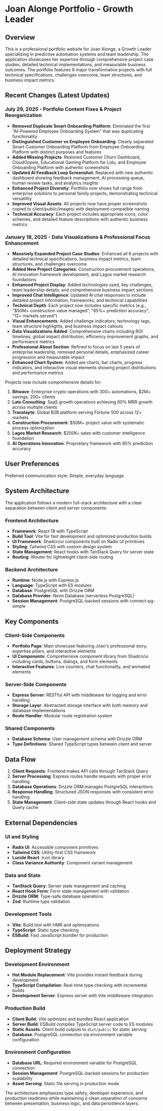 # Joan Alonge Portfolio - Growth Leader

## Overview

This is a professional portfolio website for Joan Alonge, a Growth Leader specializing in predictive automation systems and team leadership. The application showcases her expertise through comprehensive project case studies, detailed technical implementations, and measurable business outcomes. The portfolio features 6 major transformative projects with full technical specifications, challenges overcome, team structures, and business impact metrics.

## Recent Changes (Latest Updates)

### July 29, 2025 - Portfolio Content Fixes & Project Reorganization
- **Removed Duplicate Smart Onboarding Platform**: Eliminated the first "AI-Powered Employee Onboarding System" that was duplicating functionality
- **Distinguished Customer vs Employee Onboarding**: Clearly separated Smart Customer Onboarding Platform from Employee Onboarding Platform with distinct purposes and features
- **Added Missing Projects**: Restored Customer Churn Dashboard, CloudOopsie, Educational Gaming Platform for Lolu, and Employee Onboarding Platform with authentic screenshots
- **Updated AI Feedback Loop Screenshot**: Replaced with new authentic dashboard showing feedback management, AI processing queue, human review tasks, and analytics insights
- **Enhanced Project Diversity**: Portfolio now shows full range from enterprise solutions to personal family projects, demonstrating technical versatility
- **Improved Visual Assets**: All projects now have proper screenshots copied to client/public/images/ with deployment-compatible naming
- **Technical Accuracy**: Each project includes appropriate icons, color schemes, and detailed feature descriptions with authentic business metrics

### January 18, 2025 - Data Visualizations & Professional Focus Enhancement
- **Massively Expanded Project Case Studies**: Enhanced all 6 projects with detailed technical specifications, business impact metrics, team structures, and challenges overcome
- **Added New Project Categories**: Construction procurement operations, AI innovation framework development, and Lagos market research foundations
- **Enhanced Project Display**: Added technologies used, key challenges, team leadership details, and comprehensive business impact sections
- **Improved Chat Intelligence**: Updated AI chat responses to include detailed project information, frameworks, and technical capabilities
- **Technical Depth**: Each project now includes specific metrics (e.g., "$50M+ construction value managed", "85%+ prediction accuracy", "12+ markets served")
- **Visual Enhancements**: Added challenge indicators, technology tags, team structure highlights, and business impact callouts
- **Data Visualizations Added**: Comprehensive charts including ROI timelines, global impact distribution, efficiency improvement graphs, and performance metrics
- **Professional About Section**: Refined to focus on last 5 years of enterprise leadership, removed personal details, emphasized career progression and measurable impact
- **Enhanced Chart System**: Added pie charts, bar charts, progress indicators, and interactive visual elements showing project distributions and performance metrics

Projects now include comprehensive details for:
1. **Bitwave**: Enterprise crypto operations with 300+ automations, $2M+ savings, 200+ clients
2. **Lato Consulting**: SaaS growth operations achieving 60% MRR growth across multiple clients  
3. **Translayte**: Global B2B platform serving Fortune 500 across 12+ markets
4. **Construction Procurement**: $50M+ project value with systematic process optimization
5. **Lagos Market Research**: $200K+ sales with customer intelligence foundation
6. **AI Operations Innovation**: Proprietary framework with 85% prediction accuracy

## User Preferences

Preferred communication style: Simple, everyday language.

## System Architecture

The application follows a modern full-stack architecture with a clear separation between client and server components:

### Frontend Architecture
- **Framework**: React 18 with TypeScript
- **Build Tool**: Vite for fast development and optimized production builds
- **UI Framework**: Shadcn/ui components built on Radix UI primitives
- **Styling**: Tailwind CSS with custom design system
- **State Management**: React hooks with TanStack Query for server state
- **Routing**: Wouter for lightweight client-side routing

### Backend Architecture
- **Runtime**: Node.js with Express.js
- **Language**: TypeScript with ES modules
- **Database**: PostgreSQL with Drizzle ORM
- **Database Provider**: Neon Database (serverless PostgreSQL)
- **Session Management**: PostgreSQL-backed sessions with connect-pg-simple

## Key Components

### Client-Side Components
- **Portfolio Page**: Main showcase featuring Joan's professional story, expertise pillars, and interactive elements
- **UI Components**: Comprehensive component library from Shadcn/ui including cards, buttons, dialogs, and form elements
- **Interactive Features**: Live counters, chat functionality, and animated elements

### Server-Side Components
- **Express Server**: RESTful API with middleware for logging and error handling
- **Storage Layer**: Abstracted storage interface with both memory and database implementations
- **Route Handler**: Modular route registration system

### Shared Components
- **Database Schema**: User management schema with Drizzle ORM
- **Type Definitions**: Shared TypeScript types between client and server

## Data Flow

1. **Client Requests**: Frontend makes API calls through TanStack Query
2. **Server Processing**: Express routes handle requests with proper error handling
3. **Database Operations**: Drizzle ORM manages PostgreSQL interactions
4. **Response Handling**: Structured JSON responses with consistent error handling
5. **State Management**: Client-side state updates through React hooks and Query cache

## External Dependencies

### UI and Styling
- **Radix UI**: Accessible component primitives
- **Tailwind CSS**: Utility-first CSS framework
- **Lucide React**: Icon library
- **Class Variance Authority**: Component variant management

### Data and State
- **TanStack Query**: Server state management and caching
- **React Hook Form**: Form state management with validation
- **Drizzle ORM**: Type-safe database operations
- **Zod**: Runtime type validation

### Development Tools
- **Vite**: Build tool with HMR and optimizations
- **TypeScript**: Static type checking
- **ESBuild**: Fast JavaScript bundler for production

## Deployment Strategy

### Development Environment
- **Hot Module Replacement**: Vite provides instant feedback during development
- **TypeScript Compilation**: Real-time type checking with incremental builds
- **Development Server**: Express server with Vite middleware integration

### Production Build
- **Client Build**: Vite optimizes and bundles React application
- **Server Build**: ESBuild compiles TypeScript server code to ES modules
- **Static Assets**: Client build outputs to `dist/public` for static serving
- **Database**: PostgreSQL connection via environment variable configuration

### Environment Configuration
- **Database URL**: Required environment variable for PostgreSQL connection
- **Session Management**: PostgreSQL-backed sessions for production scalability
- **Asset Serving**: Static file serving in production mode

The architecture emphasizes type safety, developer experience, and production readiness while maintaining a clean separation of concerns between presentation, business logic, and data persistence layers.